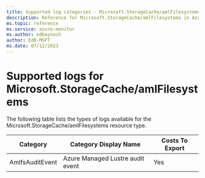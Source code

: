 ```yaml
---
title: Supported log categories - Microsoft.StorageCache/amlFilesystems
description: Reference for Microsoft.StorageCache/amlFilesystems in Azure Monitor Logs.
ms.topic: reference
ms.service: azure-monitor
ms.author: edbaynash
author: EdB-MSFT
ms.date: 07/12/2023
---
```

# Supported logs for Microsoft.StorageCache/amlFilesystems  
<!-- Data source : naam-->


  The following table lists the types of logs available for the Microsoft.StorageCache/amlFilesystems resource type.

|Category|Category Display Name|Costs To Export|
|---|---|---|
|AmlfsAuditEvent |Azure Managed Lustre audit event |Yes |


<!--Gen Date:  Wed Jul 12 2023 17:59:09 GMT+0300 (Israel Daylight Time)-->